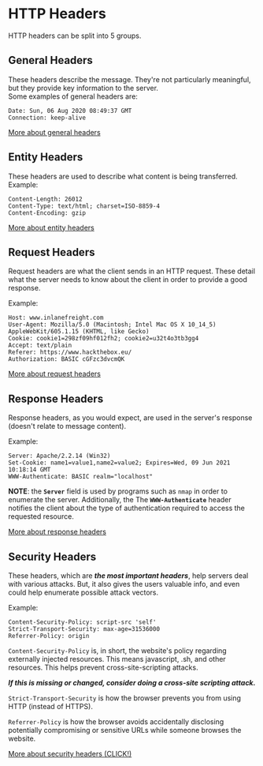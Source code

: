 # HTTP Headers

HTTP headers can be split into 5 groups.

## General Headers
These headers describe the message. They're
not particularly meaningful, but they provide
key information to the server.  
Some examples of general headers are:

```
Date: Sun, 06 Aug 2020 08:49:37 GMT
Connection: keep-alive
```

[More about general headers](https://www.w3.org/Protocols/rfc2616/rfc2616-sec4.html)

## Entity Headers
These headers are used to describe what content
is being transferred.  
Example:

```
Content-Length: 26012
Content-Type: text/html; charset=ISO-8859-4
Content-Encoding: gzip
```

[More about entity headers](https://www.w3.org/Protocols/rfc2616/rfc2616-sec7.html)

## Request Headers

Request headers are what the client sends in an
HTTP request. These detail what the server needs
to know about the client in order to provide
a good response.

Example:

```
Host: www.inlanefreight.com
User-Agent: Mozilla/5.0 (Macintosh; Intel Mac OS X 10_14_5) AppleWebKit/605.1.15 (KHTML, like Gecko)
Cookie: cookie1=298zf09hf012fh2; cookie2=u32t4o3tb3gg4
Accept: text/plain
Referer: https://www.hackthebox.eu/
Authorization: BASIC cGFzc3dvcmQK
```

[More about request headers](https://tools.ietf.org/html/rfc7231#section-5)

## Response Headers

Response headers, as you would expect, are used
in the server's response (doesn't relate to 
message content).

Example:

```
Server: Apache/2.2.14 (Win32)
Set-Cookie: name1=value1,name2=value2; Expires=Wed, 09 Jun 2021 10:18:14 GMT
WWW-Authenticate: BASIC realm="localhost"

```

**NOTE**: the **`Server`** field is used by programs 
such as `nmap` in order to enumerate the server.
Additionally, the The **`WWW-Authenticate`** header
notifies the client about the type of authentication
required to access the requested resource.

[More about response headers](https://tools.ietf.org/html/rfc7231#section-6)

## Security Headers

These headers, which are ***the most important headers***,
help servers deal with various attacks. But, it also
gives the users valuable info, and even could help
enumerate possible attack vectors.

Example:

```
Content-Security-Policy: script-src 'self'
Strict-Transport-Security: max-age=31536000
Referrer-Policy: origin
```

`Content-Security-Policy` is, in short, the website's
policy regarding externally injected resources. 
This means javascript, .sh, and other resources.
This helps prevent cross-site-scripting attacks.

***If this is missing or changed, consider doing a
cross-site scripting attack.***

`Strict-Transport-Security` is how the browser
prevents you from using HTTP (instead of HTTPS).

`Referrer-Policy` is how the browser avoids 
accidentally disclosing potentially compromising or
sensitive URLs while someone browses the website.

[More about security headers (CLICK!)](https://owasp.org/www-project-secure-headers/)

